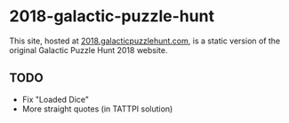 # 2018-galactic-puzzle-hunt

This site, hosted at [2018.galacticpuzzlehunt.com](https://2018.galacticpuzzlehunt.com), is a static version of the original Galactic Puzzle Hunt 2018 website.

## TODO

* Fix "Loaded Dice"
* More straight quotes (in TATTPI solution)
